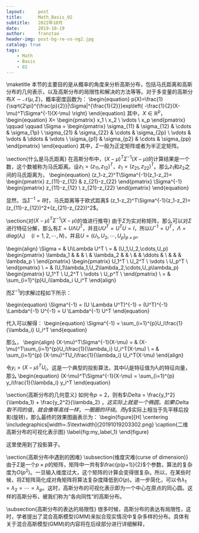 ```yaml
---
layout:     post
title:      Math_Basis_02
subtitle:   2022年10月
date:       2019-10-19
author:     franztao
header-img: post-bg-re-vs-ng2.jpg
catalog: true
tags:
    - Math
    - Basis
    - 02
---
```


    

\maketitle
本节的主要目的是从概率的角度来分析高斯分布，包括马氏距离和高斯分布的几何表示，以及高斯分布的局限性和解决的方法等等。对于多变量的高斯分布$X\sim \mathcal{N}(\mu,\Sigma)$，概率密度函数为：
\begin{equation}
    p(X)=\frac{1}{\sqrt{2\pi}^{\frac{p}{2}}|\Sigma|^{\frac{1}{2}}}exp\left\{ -\frac{1}{2}(X-\mu)^T\Sigma^{-1}(X-\mu) \right\}
\end{equation}
其中，$X\in\mathbb{R}^p$，
\begin{equation}
    X=
    \begin{pmatrix}
        x_1 \\
        x_2 \\
        \vdots \\
        x_p
    \end{pmatrix} \qquad \qquad
    \Sigma = 
    \begin{pmatrix}
        \sigma_{11} & \sigma_{12} & \cdots & \sigma_{1p} \\
        \sigma_{21} & \sigma_{22} & \cdots & \sigma_{2p} \\
        \vdots      & \vdots      & \ddots & \vdots      \\
        \sigma_{p1} & \sigma_{p2} & \cdots & \sigma_{pp}
        \end{pmatrix}
\end{equation}
其中，$\Sigma$一般为正定矩阵或者为半正定矩阵。

\section{什么是马氏距离}
在高斯分布中，$(X-\mu)^T\Sigma^{-1}(X-\mu)$的计算结果是一个数，这个数被称为马氏距离。设$z_1=(z_{11}, z_{12})^T$，$z_1=(z_{21}, z_{22})^T$。那么$z_1$和$z_2$之间的马氏距离为，
\begin{equation}
    (z_1-z_2)^T\Sigma^{-1}(z_1-z_2)=
    \begin{pmatrix}
        z_{11}-z_{12} & z_{21}-z_{22}
    \end{pmatrix}
    \Sigma^{-1}
    \begin{pmatrix}
        z_{11}-z_{12} \\
        z_{21}-z_{22}
    \end{pmatrix}
\end{equation}

显然，当$\Sigma^{-1}=I$时，马氏距离等于欧式距离$ (z_1-z_2)^T\Sigma^{-1}(z_1-z_2)=(z_{11}-z_{12})^2+(z_{21}-z_{22})^2$。

\section{对$(X-\mu)^T\Sigma^{-1}(X-\mu)$的值进行推导}
由于$\Sigma$为实对称矩阵，那么可以对$\Sigma$进行特征分解，那么有$\Sigma = U\Lambda U^T$，并且$UU^T=U^TU=I$，所以$U^{-1}=U^T$，$\Lambda=diag(\lambda_i)\quad(i=1,2,\cdots,N)$，并且$U=(U_1,U_2,\cdots,U_p)_{p\times p}$。

\begin{align}
    \Sigma = & U\Lambda U^T \\
    = & (U_1,U_2,\cdots,U_p)
    \begin{pmatrix}
        \lambda_1 & & & \\
        & \lambda_2 & & \\
        & & \ddots & \\
        & & & \lambda_p \\
    \end{pmatrix}
    \begin{pmatrix}
        U_1^T  \\
        U_2^T  \\
        \vdots \\
        U_p^T  \\
    \end{pmatrix} \\
     = & (U_1\lambda_1,U_2\lambda_2,\cdots,U_p\lambda_p)
     \begin{pmatrix}
        U_1^T  \\
        U_2^T  \\
        \vdots \\
        U_p^T  \\
    \end{pmatrix} \\
    = & \sum_{i=1}^{p}U_i\lambda_i U_i^T
\end{align}

而$\Sigma^{-1}$的求解过程如下所示：

\begin{equation}
    \Sigma^{-1} = (U \Lambda U^T)^{-1} = (U^T)^{-1} \Lambda^{-1} U^{-1} = U \Lambda^{-1} U^T
\end{equation}

代入可以解得：
\begin{equation}
    \Sigma^{-1} = \sum_{i=1}^{p}U_i\frac{1}{\lambda_i} U_i^T
\end{equation}

那么，
\begin{align}
    (X-\mu)^T\Sigma^{-1}(X-\mu) = & (X-\mu)^T\sum_{i=1}^{p}U_i\frac{1}{\lambda_i} U_i^T(X-\mu) \\
    = & \sum_{i=1}^{p} (X-\mu)^TU_i\frac{1}{\lambda_i} U_i^T(X-\mu)
\end{align}

令$y_i=(X-\mu)^TU_i$，这是一个典型的投影算法，其中$U_i$是特征值为$\lambda_i$的特征向量，那么
\begin{equation}
    (X-\mu)^T\Sigma^{-1}(X-\mu) = \sum_{i=1}^{p} y_i\frac{1}{\lambda_i} y_i^T
\end{equation}

\section{高斯分布的几何意义}
如何令$p=2$，则有$\Delta = \frac{y_1^2}{\lambda_1} + \frac{y_2^2}{\lambda_2} $，这实际上就是一个椭圆，如果$\Delta$取不同的值，就会像等高线一样，一圈圈的环绕。而$y$实际上相当于先平移后投影(旋转)，那么最终的效果图画表示为：
\begin{figure}[H]
    \centering
    \includegraphics[width=.5\textwidth]{20191019203302.png}
    \caption{二维高斯分布的可视化表示图}
    \label{fig:my_label_1}
\end{figure}

这里使用到了投影算子。

\section{高斯分布中遇到的困难}
\subsection{维度灾难(curse of dimension)}
由于$\Sigma$是一个$p\times p$的矩阵，矩阵中一共有$\frac{p(p+1)}{2}$个参数，算法的复杂度为$O(p^2)$。一旦输入维度过大，这个矩阵的计算会变得很复杂。所以，在某些时候，将$\Sigma$矩阵简化成对角矩阵将算法复杂度降低到$O(p)$。进一步简化，可以令$\lambda_1=\lambda_2=\cdots=\lambda_p$。这时，高斯分布的可视化表示即为一个中心在原点的同心圆。这样的高斯分布，被我们称为“各向同性”的高斯分布。

\subsection{高斯分布的表达的局限性}
很多时候，高斯分布的表达有局限性，这时，学者提出了混合高斯模型(GMM)来拟合现实情况中复杂多样的分布。具体有关于混合高斯模型(GMM)的内容将在后续部分进行详细解释，
